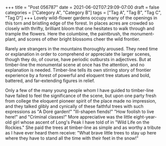 +++
title = "Post 056787"
date = 2021-06-02T07:29:09-07:00
draft = false
categories = ["Category A", "Category B"]
tags = ["Tag A", "Tag B", "Tag C", "Tag D"]
+++
Lovely wild-flower gardens occupy many of the openings in this torn and bristling edge of the forest. In places acres are crowded so closely with thrifty, brilliant bloom that one hesitates to walk through and trample the flowers. Here the columbine, the paintbrush, the monument-plant, and scores of other bright blossoms cheer the wild frontier.

Rarely are strangers in the mountains thoroughly aroused. They need time or explanation in order to comprehend or appreciate the larger scenes, though they do, of course, have periodic outbursts in adjectives. But at timber-line the monumental scene at once has the attention, and no explanation is needed. Timber-line tells its own stirring story of frontier experience by a forest of powerful and eloquent tree statues and bold, battered, and far-extending figures in relief.

Only a few of the many young people whom I have guided to timber-line have failed to feel the significance of the scene, but upon one party fresh from college the eloquent pioneer spirit of the place made no impression, and they talked glibly and cynically of these faithful trees with such expressions as "A Doré garden!" "Ill-shapen fiends!" "How foolish to live here!" and "Criminal classes!" More appreciative was the little eight-year-old girl whose ascent of Long's Peak I have told of in "Wild Life on the Rockies." She paid the trees at timber-line as simple and as worthy a tribute as I have ever heard them receive: "What brave little trees to stay up here where they have to stand all the time with their feet in the snow!"

